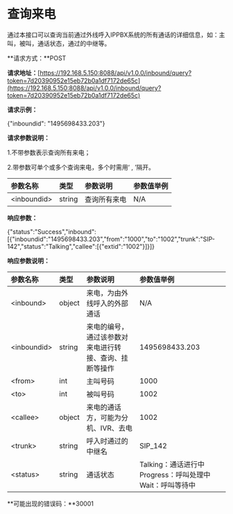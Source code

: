 # 查询来电

通过本接口可以查询当前通过外线呼入IPPBX系统的所有通话的详细信息，如：主叫，被叫，通话状态，通过的中继等。

**请求方式：**POST

**请求地址：**[https://192.168.5.150:8088/api/v1.0.0/inbound/query?token=7d20390952e15eb72b0a1df7172de65c](https://192.168.5.150:8088/api/v1.0.0/inbound/query?token=7d20390952e15eb72b0a1df7172de65c)

**请求示例：**

{"inboundid": "1495698433.203"}

**请求参数说明：**

1.不带参数表示查询所有来电；

2.带参数可单个或多个查询来电，多个时需用‘ , ’隔开。

| 参数名称 | 类型 | 参数说明 | 参数值举例 |
| :--- | :--- | :--- | :--- |
| &lt;inboundid&gt; | string | 查询所有来电 | N/A |

**响应参数：**

{"status":"Success","inbound":\[{"inboundid":"1495698433.203","from":"1000","to":"1002","trunk":"SIP-142","status":"Talking","callee":\[{"extid":"1002"}\]}\]}

**响应参数说明：**

| 参数名称 | 类型 | 参数说明 | 参数值举例 |
| :--- | :--- | :--- | :--- |
| &lt;inbound&gt; | object | 来电，为由外线呼入的外部通话 | N/A |
| &lt;inboundid&gt; | string | 来电的编号，通过该参数对来电进行转接、查询、挂断等操作 | 1495698433.203 |
| &lt;from&gt; | int | 主叫号码 | 1000 |
| &lt;to&gt; | int | 被叫号码 | 1002 |
| &lt;callee&gt; | object | 来电的通话方，可能为分机、IVR、去电 | 1002 |
| &lt;trunk&gt; | string | 呼入时通过的中继名 | SIP\_142 |
| &lt;status&gt; | string | 通话状态 | Talking：通话进行中             Progress：呼叫处理中          Wait：呼叫等待中 |

**可能出现的错误码：**30001


